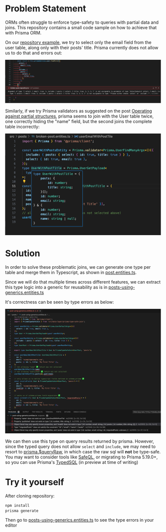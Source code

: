 # Problem Statement

ORMs often struggle to enforce type-safety to queries with partial data and joins.
This repository contains a small code sample on how to achieve that with Prisma ORM.

On our [repository example](/src/posts/broken-post.repository.ts),
we try to select only the email field from the user table, along only with their posts' title. Prisma currently does not allow us to do that and errors out:

<img src="/screenshots/prisma-query-error.png">

Similarly, if we try Prisma validators as suggested on the post [Operating against partial structures](https://www.prisma.io/docs/orm/prisma-client/type-safety/operating-against-partial-structures-of-model-types), prisma seems to join with the User table twice, one correctly hiding the "name" field, but the second joins the complete table incorrectly:

<img src="/screenshots/prisma-wrong-join.png">

# Solution

In order to solve these problematic joins, we can generate one type per table and merge them in Typescript, as shown in [post.entities.ts](/src/posts/post.entities.ts).

Since we will do that multiple times across different features, we can extract this type logic into a generic for reusability as is in [posts-using-generics.entities.ts](/src/posts/post-using-generics.entities.ts)

It's correctness can be seen by type errors as below:

<img src="/screenshots/prisma-partial-types.png">

We can then use this type on query results returned by prisma.
However, since the typed query does not allow `select` and `include`, we may need to resort to [prisma.$queryRaw](https://www.prisma.io/docs/orm/prisma-client/using-raw-sql/raw-queries#queryraw),
in which case the raw sql will **not** be type-safe. You may want to consider tools like [SafeQL](https://safeql.dev/compatibility/prisma.html),
or migrating to Prisma 5.19.0+, so you can use Prisma's [TypedSQL](https://www.prisma.io/docs/orm/prisma-client/using-raw-sql/typedsql)
(in preview at time of writing)

# Try it yourself

After cloning repository:

```bash
npm install
prisma generate
```

Then go to [posts-using-generics.entities.ts](/src/posts/post-using-generics.entities.ts) to see the type errors in your editor
